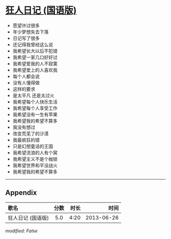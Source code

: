 # [狂人日记 (国语版)](https://music.163.com/song?id=26608835)

* 愿望许过很多
* 年少梦想失去下落
* 日记写了很多
* 还记得我曾经这么说
* 我希望长大以后不犯错
* 我希望一家几口好好过
* 我希望爱我的人不寂寞
* 我希望爱上的人喜欢我
* 每个人都会说
* 没有人懂得做
* 这样的要求
* 是太平凡 还是太过火
* 我希望每个人快乐生活
* 我希望每个人享受工作
* 我希望没有一生有苹果
* 我希望我的希望不算多
* 我没有想过
* 改变荒芜了的沙漠
* 我最疯狂的错
* 只是幻想童话的王国
* 我希望流浪的人有个窝
* 我希望主义不是个枷锁
* 我希望世界和平没战火
* 我希望我的希望不算多


---

## Appendix

|歌名|分数|时长|时间|
|:---|:---:|---:|---:|
|狂人日记 (国语版)|5.0|4:20|2013-06-26

*modified: False*